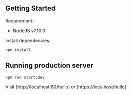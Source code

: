 ## Getting Started

Requirement:

- NodeJS v7.10.0

Install dependencies:

```
npm install
```
## Running production server

```
npm run start:dev
```

Visit [http://localhost:80/hello] or [https://localhost/hello] 


